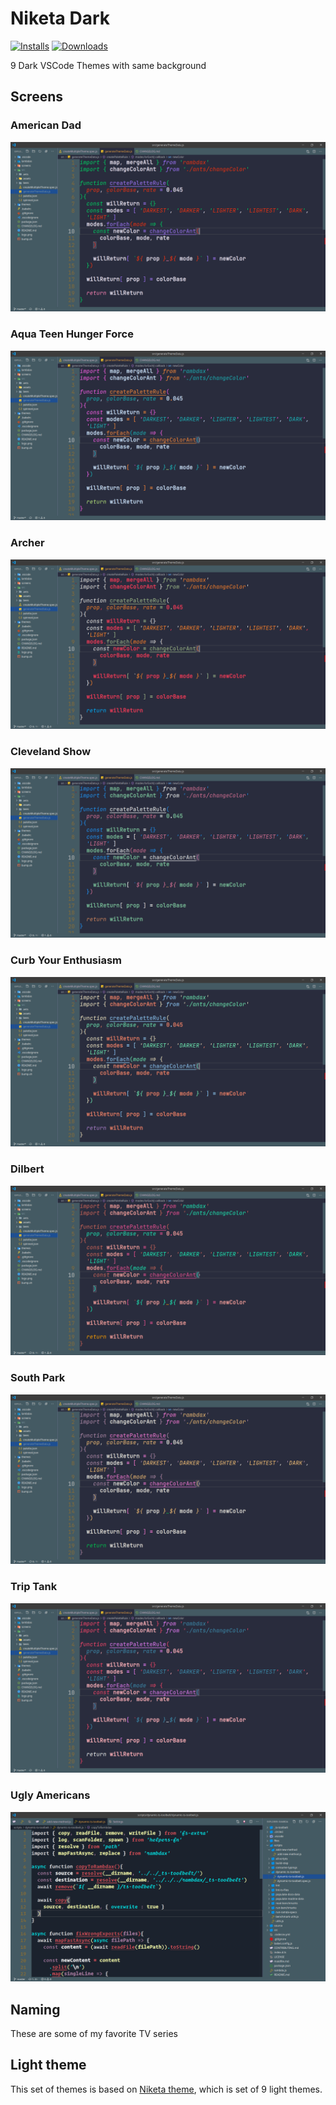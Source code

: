 # Niketa Dark

[![Installs](https://img.shields.io/vscode-marketplace/i/selfrefactor.niketa-dark-theme.svg?style=flat-square)](https://marketplace.visualstudio.com/items?itemName=selfrefactor.niketa-dark-theme)
[![Downloads](https://img.shields.io/vscode-marketplace/d/selfrefactor.niketa-dark-theme.svg?style=flat-square)](https://marketplace.visualstudio.com/items?itemName=selfrefactor.niketa-dark-theme)

9 Dark VSCode Themes with same background

## Screens

### American Dad

![VSCode theme screen](https://github.com/selfrefactor/niketa-theme-dark/blob/master/screens/american.dad.png)

### Aqua Teen Hunger Force

![VSCode theme screen](https://github.com/selfrefactor/niketa-theme-dark/blob/master/screens/aqua.teen.hunger.force.png)

### Archer

![VSCode theme screen](https://github.com/selfrefactor/niketa-theme-dark/blob/master/screens/archer.png)

### Cleveland Show

![VSCode theme screen](https://github.com/selfrefactor/niketa-theme-dark/blob/master/screens/cleveland.show.png)

### Curb Your Enthusiasm

![VSCode theme screen](https://github.com/selfrefactor/niketa-theme-dark/blob/master/screens/curb.your.enthusiasm.png)

### Dilbert

![VSCode theme screen](https://github.com/selfrefactor/niketa-theme-dark/blob/master/screens/dilbert.png)

### South Park

![VSCode theme screen](https://github.com/selfrefactor/niketa-theme-dark/blob/master/screens/south.park.png)

### Trip Tank

![VSCode theme screen](https://github.com/selfrefactor/niketa-theme-dark/blob/master/screens/trip.tank.png)

### Ugly Americans

![VSCode theme screen](https://github.com/selfrefactor/niketa-theme-dark/blob/master/screens/ugly.americans.png)

## Naming

These are some of my favorite TV series

## Light theme

This set of themes is based on [Niketa theme](https://marketplace.visualstudio.com/items?itemName=selfrefactor.Niketa-theme), which is set of 9 light themes.
